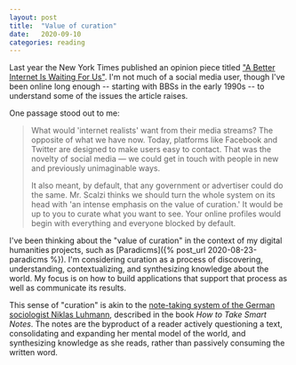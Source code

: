 ```yaml
---
layout: post
title:  "Value of curation"
date:   2020-09-10
categories: reading
---
```


Last year the New York Times published an opinion piece titled ["A Better Internet Is Waiting For Us"](https://www.nytimes.com/interactive/2019/11/30/opinion/social-media-future.html). I'm not much of a social media user, though I've been online long enough -- starting with BBSs in the early 1990s -- to understand some of the issues the article raises.

One passage stood out to me:

> What would 'internet realists' want from their media streams? The opposite of what we have now. Today, platforms like Facebook and Twitter are designed to make users easy to contact. That was the novelty of social media — we could get in touch with people in new and previously unimaginable ways.
>
> It also meant, by default, that any government or advertiser could do the same. Mr. Scalzi thinks we should turn the whole system on its head with 'an intense emphasis on the value of curation.' It would be up to you to curate what you want to see. Your online profiles would begin with everything and everyone blocked by default.

I've been thinking about the "value of curation" in the context of my digital humanities projects, such as [Paradicms]({% post_url 2020-08-23-paradicms %}). I'm considering curation as a process of discovering, understanding, contextualizing, and synthesizing knowledge about the world. My focus is on how to build applications that support that process as well as communicate its results.

This sense of "curation" is akin to the [note-taking system of the German sociologist Niklas Luhmann](https://takesmartnotes.com/), described in the book _How to Take Smart Notes_. The notes are the byproduct of a reader actively questioning a text, consolidating and expanding her mental model of the world, and synthesizing knowledge as she reads, rather than passively consuming the written word.
